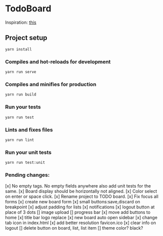 # TodoBoard
Inspiration: [this](https://dribbble.com/shots/5421211-Progress-Board-Interface-for-Education-Platform/attachments)

## Project setup
```
yarn install
```

### Compiles and hot-reloads for development
```
yarn run serve
```

### Compiles and minifies for production
```
yarn run build
```

### Run your tests
```
yarn run test
```

### Lints and fixes files
```
yarn run lint
```

### Run your unit tests
```
yarn run test:unit
```

### Pending changes:
[x] No empty tags. No empty fields anywhere also add unit tests for the same.
[x] Board display should be horizontally not aligned.
[x] Color select on enter or space click.
[x] Rename project to TODO board.
[x] Fix focus all forms
[x] create new board form
[x] small buttons:save,discard on breakpoint
[x] adjust padding for lists
[x] notifications
[x] logout button at place of 3 dots
[] image upload
[] progress bar
[x] move add buttons to home
[x] title bar logo replace
[x] new board auto open sidebar
[x] change tab icon in index.html
[x] add better resolution favicon.ico
[x] clear info on logout
[] delete button on board, list, list item
[] theme color? black?